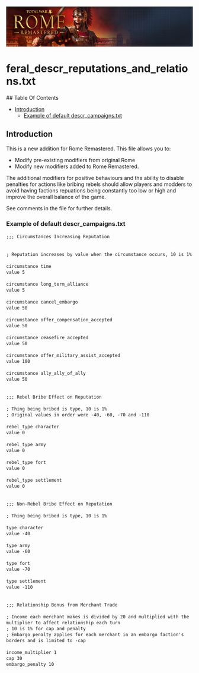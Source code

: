 ![Workshop_header_template](/Workshop_header_template.png)
# feral_descr_reputations_and_relations.txt

## Table Of Contents

* [Introduction](#introduction)
   * [Example of default descr_campaigns.txt](#example-of-default-descr_campaignstxt)

## Introduction

This is a new addition for Rome Remastered. This file allows you to:

* Modify pre-existing modifiers from original Rome
* Modify new modifiers added to Rome Remastered.

The additional modifiers for positive behaviours and the ability to disable penalties for actions like bribing rebels should allow players and modders to avoid having factions repuations being constantly too low or high and improve the overall balance of the game.

See comments in the file for further details.

### Example of default descr_campaigns.txt

```
;;; Circumstances Increasing Reputation


; Reputation increases by value when the circumstance occurs, 10 is 1%

circumstance time
value 5

circumstance long_term_alliance
value 5

circumstance cancel_embargo
value 50

circumstance offer_compensation_accepted
value 50

circumstance ceasefire_accepted
value 50

circumstance offer_military_assist_accepted
value 100

circumstance ally_ally_of_ally
value 50


;;; Rebel Bribe Effect on Reputation

; Thing being bribed is type, 10 is 1%
; Original values in order were -40, -60, -70 and -110

rebel_type character
value 0

rebel_type army
value 0

rebel_type fort
value 0

rebel_type settlement
value 0


;;; Non-Rebel Bribe Effect on Reputation

; Thing being bribed is type, 10 is 1%

type character
value -40

type army
value -60

type fort
value -70

type settlement
value -110


;;; Relationship Bonus from Merchant Trade

; Income each merchant makes is divided by 20 and multiplied with the multiplier to affect relationship each turn
; 10 is 1% for cap and penalty
; Embargo penalty applies for each merchant in an embargo faction's borders and is limited to -cap

income_multiplier 1
cap 30
embargo_penalty 10
```
